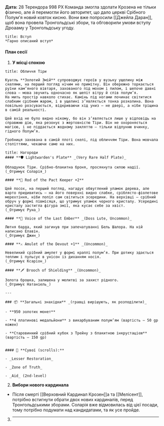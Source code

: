**Дата:** 28 Терендора 998 РХ
Команда змогла здолати Крозена не тільки фізично, але й перемогли його авторитет, що дало церкві Срібного Полум'я новий ковток кисню. Вони вже попросили [[Джейла Даран]], щоб вона провела Тронгольдські збори, та обговорили умови вступу Дроааму у Тронгольдську угоду.
```ad-note
title: Вступ
*Гарно описаний вступ*
```
#### План сесії
1. **У місці спокою**
```ad-abstract
title: Обличчя Тіри

Куатль **Золотий Змій** супроводжує героїв у вузьку ущелину між скелями, на перший погляд нічим не примітну. Він обережно торкається руїни кам’яного вівтаря, захованого під мохом і пилом, і шепоче давні слова — мова звучить одночасно як шепіт вітру й спів полум’я.
На мить простір навколо стихає. Камінь під ногами починає світитися слабким срібним жаром, і в ущелині з’являється тонка розколина. Вона повільно розсувається, відкриваючи хід униз — не двері, а ніби тріщина в самій реальності.

Цей вхід не було видно нікому, бо він з’являється лише у відповідь на справжню дію, яка резонує з жертовністю Тіри. Він не охороняється магією, і не піддається жодному закляттю — тільки відлунню вчинку, гідного Полум’я.

Гробниця захована в самій плоті скелі, під обличчям Тіри. Вона мовчала століттями, чекаючи саме на них.
```

```ad-note
title: Нагороди
#### **🛡 Lightwarden's Plate** _(Very Rare Half Plate)_

Обладунок Тіри. Срібно-блакитна броня, просякнута силою надії.  
(_Отримує Соларія_)

#### **🔮 Rod of the Pact Keeper +2**

Цей посох, на перший погляд, нагадує обвуглений уламок дерева, але варто придивитись — на його поверхні видно слабке, сріблясто-фіолетове мерехтіння, ніби попіл сам світиться зсередини. На верхівці — срібний обруч у формі півмісяця, що утримує уламок чорного кристалу. Усередині кристалу застигла фігура змії, яка кусає себе за хвіст.
(_Отримує Руна_)

#### **🎵 Voice of the Last Ember** _(Doss Lute, Uncommon)_

Лютня барда, який загинув при запечатуванні Бель Шалора. На ній написано Елавін.
(_Отримує Джин_)

#### **⚔ Amulet of the Devout +1** _(Uncommon)_

Невеликий срібний амулет у формі краплі полум’я. При дотику здається теплим і пульсує в унісон із диханням носія. 
(_Отримує Ксаріон_)

#### **🗡 Brooch of Shielding** _(Uncommon)_

Золота брошка, залишена у молитві за захист рідного.  
(_Отримує Натаніель_)

---

### 📦 **Загальні знахідки** _(гравці вирішують, як розподілити)_

- **950 золотих монет**
    
- **4 платинові медальйони** з викарбуваним полум’ям (вартість — 50 gp кожен)
    
- **Старовинний срібний кубок з Трейну з блакитною інкрустацією** (вартість — 150 gp)
    

#### 📜 **Сувої (scrolls):**

- _Lesser Restoration_
    
- _Zone of Truth_
    
- _Aid_ (2nd-level)
```
2. **Вибори нового кардинала**
- Після смерті [[Верховний Кардинал Крозен]]а та [[Мелісент]], потрібно встигнути обрати двох нових кардиналів, перед Тронгольдськими зборами. Соларія вже відмовилась від цієї посади, тому потрібно подумати над кандидатами, та як усе пройде.
3. ****